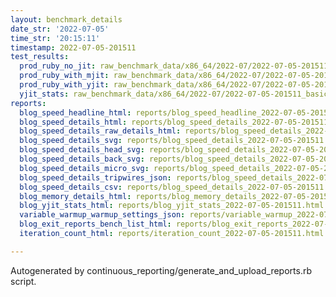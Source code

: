 ```yaml
---
layout: benchmark_details
date_str: '2022-07-05'
time_str: '20:15:11'
timestamp: 2022-07-05-201511
test_results:
  prod_ruby_no_jit: raw_benchmark_data/x86_64/2022-07/2022-07-05-201511_basic_benchmark_prod_ruby_no_jit.json
  prod_ruby_with_mjit: raw_benchmark_data/x86_64/2022-07/2022-07-05-201511_basic_benchmark_prod_ruby_with_mjit.json
  prod_ruby_with_yjit: raw_benchmark_data/x86_64/2022-07/2022-07-05-201511_basic_benchmark_prod_ruby_with_yjit.json
  yjit_stats: raw_benchmark_data/x86_64/2022-07/2022-07-05-201511_basic_benchmark_yjit_stats.json
reports:
  blog_speed_headline_html: reports/blog_speed_headline_2022-07-05-201511.html
  blog_speed_details_html: reports/blog_speed_details_2022-07-05-201511.html
  blog_speed_details_raw_details_html: reports/blog_speed_details_2022-07-05-201511.raw_details.html
  blog_speed_details_svg: reports/blog_speed_details_2022-07-05-201511.svg
  blog_speed_details_head_svg: reports/blog_speed_details_2022-07-05-201511.head.svg
  blog_speed_details_back_svg: reports/blog_speed_details_2022-07-05-201511.back.svg
  blog_speed_details_micro_svg: reports/blog_speed_details_2022-07-05-201511.micro.svg
  blog_speed_details_tripwires_json: reports/blog_speed_details_2022-07-05-201511.tripwires.json
  blog_speed_details_csv: reports/blog_speed_details_2022-07-05-201511.csv
  blog_memory_details_html: reports/blog_memory_details_2022-07-05-201511.html
  blog_yjit_stats_html: reports/blog_yjit_stats_2022-07-05-201511.html
  variable_warmup_warmup_settings_json: reports/variable_warmup_2022-07-05-201511.warmup_settings.json
  blog_exit_reports_bench_list_html: reports/blog_exit_reports_2022-07-05-201511.bench_list.html
  iteration_count_html: reports/iteration_count_2022-07-05-201511.html

---
```

Autogenerated by continuous_reporting/generate_and_upload_reports.rb script.

